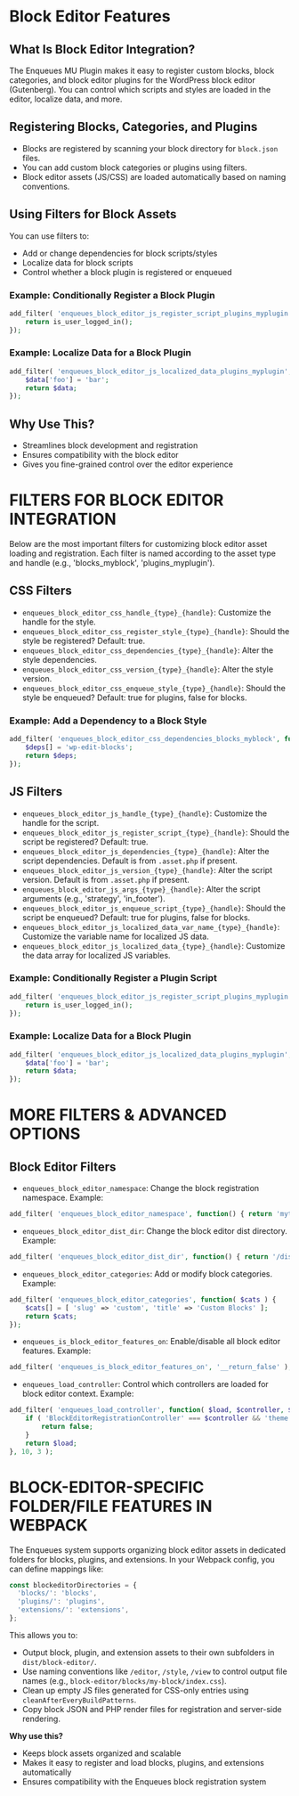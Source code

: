 # Block Editor Features

## What Is Block Editor Integration?
The Enqueues MU Plugin makes it easy to register custom blocks, block categories, and block editor plugins for the WordPress block editor (Gutenberg). You can control which scripts and styles are loaded in the editor, localize data, and more.

## Registering Blocks, Categories, and Plugins
- Blocks are registered by scanning your block directory for `block.json` files.
- You can add custom block categories or plugins using filters.
- Block editor assets (JS/CSS) are loaded automatically based on naming conventions.

## Using Filters for Block Assets
You can use filters to:
- Add or change dependencies for block scripts/styles
- Localize data for block scripts
- Control whether a block plugin is registered or enqueued

### Example: Conditionally Register a Block Plugin
```php
add_filter( 'enqueues_block_editor_js_register_script_plugins_myplugin', function( $register ) {
    return is_user_logged_in();
});
```

### Example: Localize Data for a Block Plugin
```php
add_filter( 'enqueues_block_editor_js_localized_data_plugins_myplugin', function( $data ) {
    $data['foo'] = 'bar';
    return $data;
});
```

## Why Use This?
- Streamlines block development and registration
- Ensures compatibility with the block editor
- Gives you fine-grained control over the editor experience 

# FILTERS FOR BLOCK EDITOR INTEGRATION

Below are the most important filters for customizing block editor asset loading and registration. Each filter is named according to the asset type and handle (e.g., 'blocks_myblock', 'plugins_myplugin').

## CSS Filters
- `enqueues_block_editor_css_handle_{type}_{handle}`: Customize the handle for the style.
- `enqueues_block_editor_css_register_style_{type}_{handle}`: Should the style be registered? Default: true.
- `enqueues_block_editor_css_dependencies_{type}_{handle}`: Alter the style dependencies.
- `enqueues_block_editor_css_version_{type}_{handle}`: Alter the style version.
- `enqueues_block_editor_css_enqueue_style_{type}_{handle}`: Should the style be enqueued? Default: true for plugins, false for blocks.

### Example: Add a Dependency to a Block Style
```php
add_filter( 'enqueues_block_editor_css_dependencies_blocks_myblock', function( $deps ) {
    $deps[] = 'wp-edit-blocks';
    return $deps;
});
```

## JS Filters
- `enqueues_block_editor_js_handle_{type}_{handle}`: Customize the handle for the script.
- `enqueues_block_editor_js_register_script_{type}_{handle}`: Should the script be registered? Default: true.
- `enqueues_block_editor_js_dependencies_{type}_{handle}`: Alter the script dependencies. Default is from `.asset.php` if present.
- `enqueues_block_editor_js_version_{type}_{handle}`: Alter the script version. Default is from `.asset.php` if present.
- `enqueues_block_editor_js_args_{type}_{handle}`: Alter the script arguments (e.g., 'strategy', 'in_footer').
- `enqueues_block_editor_js_enqueue_script_{type}_{handle}`: Should the script be enqueued? Default: true for plugins, false for blocks.
- `enqueues_block_editor_js_localized_data_var_name_{type}_{handle}`: Customize the variable name for localized JS data.
- `enqueues_block_editor_js_localized_data_{type}_{handle}`: Customize the data array for localized JS variables.

### Example: Conditionally Register a Plugin Script
```php
add_filter( 'enqueues_block_editor_js_register_script_plugins_myplugin', function( $register ) {
    return is_user_logged_in();
});
```

### Example: Localize Data for a Block Plugin
```php
add_filter( 'enqueues_block_editor_js_localized_data_plugins_myplugin', function( $data ) {
    $data['foo'] = 'bar';
    return $data;
});
``` 

# MORE FILTERS & ADVANCED OPTIONS

## Block Editor Filters
- `enqueues_block_editor_namespace`: Change the block registration namespace. Example:
```php
add_filter( 'enqueues_block_editor_namespace', function() { return 'mytheme'; });
```
- `enqueues_block_editor_dist_dir`: Change the block editor dist directory. Example:
```php
add_filter( 'enqueues_block_editor_dist_dir', function() { return '/dist/block-editor'; });
```
- `enqueues_block_editor_categories`: Add or modify block categories. Example:
```php
add_filter( 'enqueues_block_editor_categories', function( $cats ) {
    $cats[] = [ 'slug' => 'custom', 'title' => 'Custom Blocks' ];
    return $cats;
});
```
- `enqueues_is_block_editor_features_on`: Enable/disable all block editor features. Example:
```php
add_filter( 'enqueues_is_block_editor_features_on', '__return_false' );
```
- `enqueues_load_controller`: Control which controllers are loaded for block editor context. Example:
```php
add_filter( 'enqueues_load_controller', function( $load, $controller, $context ) {
    if ( 'BlockEditorRegistrationController' === $controller && 'theme' !== $context ) {
        return false;
    }
    return $load;
}, 10, 3 );
```

# BLOCK-EDITOR-SPECIFIC FOLDER/FILE FEATURES IN WEBPACK

The Enqueues system supports organizing block editor assets in dedicated folders for blocks, plugins, and extensions. In your Webpack config, you can define mappings like:

```js
const blockeditorDirectories = {
  'blocks/': 'blocks',
  'plugins/': 'plugins',
  'extensions/': 'extensions',
};
```

This allows you to:
- Output block, plugin, and extension assets to their own subfolders in `dist/block-editor/`.
- Use naming conventions like `/editor`, `/style`, `/view` to control output file names (e.g., `block-editor/blocks/my-block/index.css`).
- Clean up empty JS files generated for CSS-only entries using `cleanAfterEveryBuildPatterns`.
- Copy block JSON and PHP render files for registration and server-side rendering.

**Why use this?**
- Keeps block assets organized and scalable
- Makes it easy to register and load blocks, plugins, and extensions automatically
- Ensures compatibility with the Enqueues block registration system 